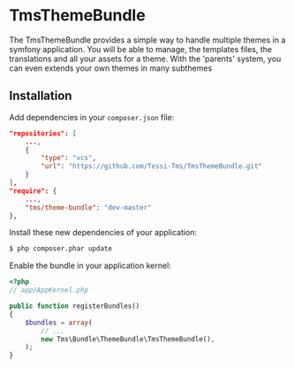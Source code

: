 TmsThemeBundle
===========================

The TmsThemeBundle provides a simple way to handle multiple themes in a symfony application.
You will be able to manage, the templates files, the translations and all your assets for a theme.
With the 'parents' system, you can even extends your own themes in many  subthemes


Installation
------------

Add dependencies in your `composer.json` file:
```json
"repositories": [
    ...,
    {
        "type": "vcs",
        "url": "https://github.com/Tessi-Tms/TmsThemeBundle.git"
    }
],
"require": {
    ...,
    "tms/theme-bundle": "dev-master"
},
```

Install these new dependencies of your application:
```sh
$ php composer.phar update
```

Enable the bundle in your application kernel:
```php
<?php
// app/AppKernel.php

public function registerBundles()
{
    $bundles = array(
        // ...
        new Tms\Bundle\ThemeBundle\TmsThemeBundle(),
    );
}
```
